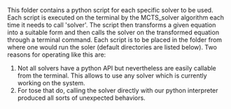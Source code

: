 This folder contains a python script for each specific solver to be used.
Each script is executed on the terminal by the MCTS_solver algorithm each time it needs to call 'solver'. 
The script then transforms a given equation into a suitable form and then calls the solver on the transformed equation through a terminal command.
Each script is to be placed in the folder from where one would run the soler (default directories are listed below). 
Two reasons for operating like this are: 
1) Not all solvers have a python API but nevertheless are easily callable from the terminal. This allows to use any solver which is currently working on the system.
2) For tose that do, calling the solver directly with our python interpreter produced all sorts of unexpected behaviors. 

